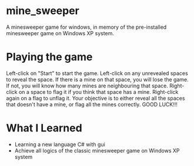 # mine_sweeper
A minesweeper game for windows, in memory of the pre-installed minesweeper game on Windows XP system. 

# Playing the game
Left-click on "Start" to start the game. 
Left-click on any unrevealed spaces to reveal the space. If there is a mine on that space, you will lose the game. If not, you will know how many mines are neighbouring that space. 
Right-click on a space to flag it if you think that space has a mine. Right-click again on a flag to unflag it. 
Your objective is to either reveal all the spaces that doesn't have a mine, or flag all the mines correctly.
GOOD LUCK!!!

# What I Learned
* Learning a new language C# with gui
* Achieve all logics of the classic minesweeper game on Windows XP system
